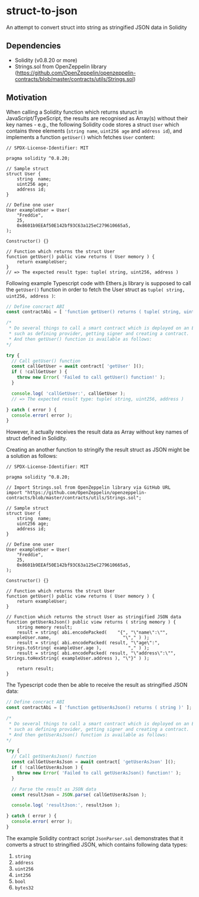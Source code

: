 # struct-to-json

An attempt to convert struct into string as stringified JSON data in Solidity

## Dependencies

- Solidity (v0.8.20 or more)
- Strings.sol from OpenZeppelin library (https://github.com/OpenZeppelin/openzeppelin-contracts/blob/master/contracts/utils/Strings.sol)


## Motivation

When calling a Solidity function which returns sturuct in JavaScript/TypeScript, the results are recognised as Array(s) without their key names - e.g., the following Solidity code stores a struct `User` which contains three elements (`string name`, `uint256 age` and `address id`), and implements a function `getUser()` which fetches `User` content:

``` solidity
// SPDX-License-Identifier: MIT

pragma solidity ^0.8.20;

// Sample struct
struct User {
    string  name;
    uint256 age;
    address id;
}

// Define one user
User exampleUser = User(
    "Freddie",
    25,
    0x8601b9EEAf50E142bf93C63a125eC279610665a5,
);

Constructor() {}

// Function which returns the struct User
function getUser() public view returns ( User memory ) {
    return exampleUser;
}
// => The expected result type: tuple( string, uint256, address )
```

Following example Typescript code with Ethers.js library is supposed to call the `getUser()` function in order to fetch the User struct as `tuple( string, uint256, address )`:

``` typescript
// Define concract ABI
const contractAbi = [ 'function getUser() returns ( tuple( string, uint256, address ) )' ];

/*
 * Do several things to call a smart contract which is deployed on an Ethereum blockchain
 * such as defining provider, getting signer and creating a contract.
 * And then getUser() function is available as follows:
*/

try {
  // Call getUser() function
  const callGetUser = await contract[ 'getUser' ]();
  if ( !callGetUser ) {
    throw new Error( 'Failed to call getUser() function!' );
  }

  console.log( 'callGetUser:', callGetUser );
  // => The expected result type: tuple( string, uint256, address )

} catch ( error ) {
  console.error( error );
}
```

However, it actually receives the result data as Array without key names of struct defined in Solidity.

Creating an another function to stringify the result struct as JSON might be a solution as follows:

``` solidity
// SPDX-License-Identifier: MIT

pragma solidity ^0.8.20;

// Import Strings.sol from OpenZeppelin library via GitHub URL
import "https://github.com/OpenZeppelin/openzeppelin-contracts/blob/master/contracts/utils/Strings.sol";

// Sample struct
struct User {
    string  name;
    uint256 age;
    address id;
}

// Define one user
User exampleUser = User(
    "Freddie",
    25,
    0x8601b9EEAf50E142bf93C63a125eC279610665a5,
);

Constructor() {}

// Function which returns the struct User
function getUser() public view returns ( User memory ) {
    return exampleUser;
}

// Function which returns the struct User as stringified JSON data
function getUserAsJson() public view returns ( string memory ) {
    string memory result;
    result = string( abi.encodePacked(    "{", "\"name\":\"",    exampleUser.name,                           "\"," ) );
    result = string( abi.encodePacked( result, "\"age\":",       Strings.toString( exampleUser.age ),          "," ) );
    result = string( abi.encodePacked( result, "\"address\":\"", Strings.toHexString( exampleUser.address ), "\"}" ) );

    return result;
}
```

The Typescript code then be able to receive the result as stringified JSON data:

``` typescript
// Define concract ABI
const contractAbi = [ 'function getUserAsJson() returns ( string )' ];

/*
 * Do several things to call a smart contract which is deployed on an Ethereum blockchain
 * such as defining provider, getting signer and creating a contract.
 * And then getUserAsJson() function is available as follows:
*/

try {
  // Call getUserAsJson() function
  const callGetUserAsJson = await contract[ 'getUserAsJson' ]();
  if ( !callGetUserAsJson ) {
    throw new Error( 'Failed to call getUserAsJson() function!' );
  }

  // Parse the result as JSON data
  const resultJson = JSON.parse( callGetUserAsJson );

  console.log( 'resultJson:', resultJson );

} catch ( error ) {
  console.error( error );
}
```

The example Solidity contract script `JsonParser.sol` demonstrates that it converts a struct to stringified JSON, which contains following data types:

1. `string`
2. `address`
3. `uint256`
4. `int256`
5. `bool`
6. `bytes32`
